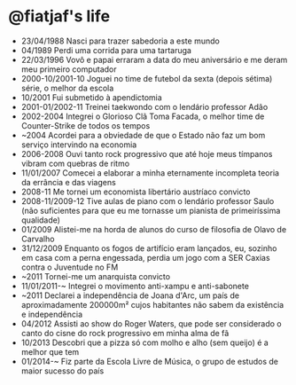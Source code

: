 @fiatjaf's life
===============

- 23/04/1988 Nasci para trazer sabedoria a este mundo
- 04/1989 Perdi uma corrida para uma tartaruga
- 22/03/1996 Vovô e papai erraram a data do meu aniversário e me deram meu primeiro computador
- 2000-10/2001-10 Joguei no time de futebol da sexta (depois sétima) série, o melhor da escola
- 10/2001 Fui submetido à apendictomia
- 2001-01/2002-11 Treinei taekwondo com o lendário professor Adão
- 2002-2004 Integrei o Glorioso Clã Toma Facada, o melhor time de Counter-Strike de todos os tempos
- ~2004 Acordei para a obviedade de que o Estado não faz um bom serviço intervindo na economia
- 2006-2008 Ouvi tanto rock progressivo que até hoje meus tímpanos vibram com quebras de ritmo
- 11/01/2007 Comecei a elaborar a minha eternamente incompleta teoria da errância e das viagens
- 2008-11 Me tornei um economista libertário austríaco convicto
- 2008-11/2009-12 Tive aulas de piano com o lendário professor Saulo (não suficientes para que eu me tornasse um pianista de primeiríssima qualidade)
- 01/2009 Alistei-me na horda de alunos do curso de filosofia de Olavo de Carvalho
- 31/12/2009 Enquanto os fogos de artifício eram lançados, eu, sozinho em casa com a perna engessada, perdia um jogo com a SER Caxias contra o Juventude no FM
- ~2011 Tornei-me um anarquista convicto
- 11/01/2011-~ Integrei o movimento anti-xampu e anti-sabonete
- ~2011 Declarei a independência de Joana d'Arc, um país de aproximadamente 200000m² cujos habitantes não sabem da existência e independência
- 04/2012 Assisti ao show do Roger Waters, que pode ser considerado o canto do cisne do rock progressivo em minha alma de fã
- 10/2013 Descobri que a pizza só com molho e alho (sem queijo) é a melhor que tem
- 01/2014-~ Fiz parte da Escola Livre de Música, o grupo de estudos de maior sucesso do país
